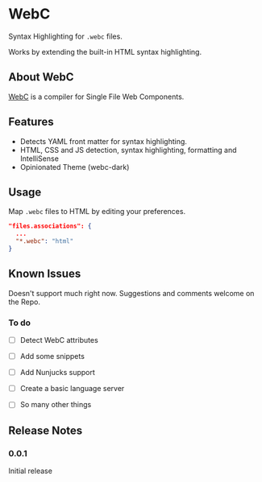# WebC

Syntax Highlighting for `.webc` files. 

Works by extending the built-in HTML syntax highlighting.

## About WebC

[WebC](https://github.com/11ty/webc)  is a compiler for Single File Web Components. 

## Features
- Detects YAML front matter for syntax highlighting. 
- HTML, CSS and JS detection, syntax highlighting, formatting and IntelliSense
- Opinionated Theme (webc-dark)

## Usage

Map `.webc` files to HTML by editing your preferences.

```json
"files.associations": {
  ...
  "*.webc": "html"
}
```

## Known Issues

Doesn't support much right now. Suggestions and comments welcome on the Repo.

### To do

- [ ] Detect WebC attributes
- [ ] Add some snippets
- [ ] Add Nunjucks support
- [ ] Create a basic language server
- [ ] So many other things



## Release Notes

### 0.0.1 

Initial release

